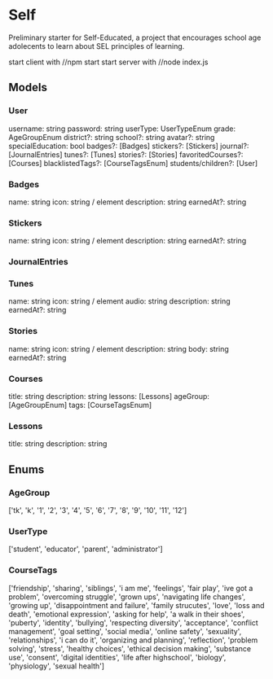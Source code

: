 # Self

Preliminary starter for Self-Educated, a project that encourages school age adolecents to learn about SEL principles of learning.

start client with //npm start
start server with //node index.js

## Models

### User

username: string
password: string
userType: UserTypeEnum
grade: AgeGroupEnum
district?: string
school?: string
avatar?: string
specialEducation: bool
badges?: [Badges]
stickers?: [Stickers]
journal?: [JournalEntries]
tunes?: [Tunes]
stories?: [Stories]
favoritedCourses?: [Courses]
blacklistedTags?: [CourseTagsEnum]
students/children?: [User]

### Badges

name: string
icon: string / element
description: string
earnedAt?: string

### Stickers

name: string
icon: string / element
description: string
earnedAt?: string

### JournalEntries

### Tunes

name: string
icon: string / element
audio: string
description: string
earnedAt?: string

### Stories

name: string
icon: string / element
description: string
body: string
earnedAt?: string

### Courses

title: string
description: string
lessons: [Lessons]
ageGroup: [AgeGroupEnum]
tags: [CourseTagsEnum]

### Lessons

title: string
description: string

## Enums

### AgeGroup

['tk', 'k', '1', '2', '3', '4', '5', '6', '7', '8', '9', '10', '11', '12']

### UserType

['student', 'educator', 'parent', 'administrator']

### CourseTags

['friendship', 'sharing', 'siblings', 'i am me', 'feelings', 'fair play', 'ive got a problem', 'overcoming struggle', 'grown ups', 'navigating life changes', 'growing up', 'disappointment and failure', 'family strucutes', 'love', 'loss and death', 'emotional expression', 'asking for help', 'a walk in their shoes', 'puberty', 'identity', 'bullying', 'respecting diversity', 'acceptance', 'conflict management', 'goal setting', 'social media', 'online safety', 'sexuality', 'relationships', 'i can do it', 'organizing and planning', 'reflection', 'problem solving', 'stress', 'healthy choices', 'ethical decision making', 'substance use', 'consent', 'digital identities', 'life after highschool', 'biology', 'physiology', 'sexual health']

